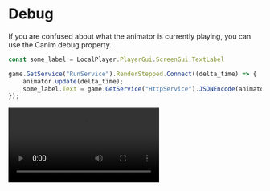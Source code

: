 # Debug

If you are confused about what the animator is currently playing, you can use the Canim.debug property.

```ts
const some_label = LocalPlayer.PlayerGui.ScreenGui.TextLabel

game.GetService("RunService").RenderStepped.Connect((delta_time) => {
	animator.update(delta_time);
	some_label.Text = game.GetService("HttpService").JSONEncode(animator.debug);
});
```

![type:video](video/debug.mp4)
